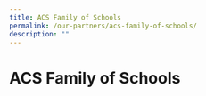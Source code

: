 ```yaml
---
title: ACS Family of Schools
permalink: /our-partners/acs-family-of-schools/
description: ""
---
```

# **ACS Family of Schools**